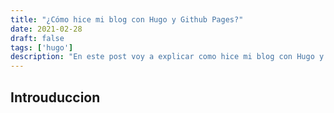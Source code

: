 ```yaml
---
title: "¿Cómo hice mi blog con Hugo y Github Pages?"
date: 2021-02-28
draft: false
tags: ['hugo']
description: "En este post voy a explicar como hice mi blog con Hugo y Github Pages."
---
```


## Introuduccion
